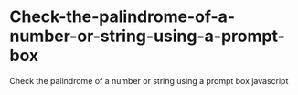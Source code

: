 # Check-the-palindrome-of-a-number-or-string-using-a-prompt-box
Check the palindrome of a number or string using a prompt box javascript
